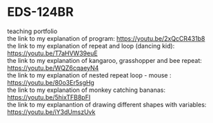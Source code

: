 # EDS-124BR
teaching portfolio <br>
the link to my explanation of program: https://youtu.be/2xQcCR431b8 <br>
the link to my explanation of repeat and loop (dancing kid): https://youtu.be/T7aHVW39euE <br>
the link to my explanation of kangaroo, grasshopper and bee repeat: https://youtu.be/WQZ6cqaeyN4 <br>
the link to my explanation of nested repeat loop - mouse : https://youtu.be/80o3Er5sgHg <br>
the link to my explanation of monkey catching bananas: https://youtu.be/5hixTFB8pFI <br>
the link to my explanantion of drawing different shapes with variables: https://youtu.be/iY3dUmszUvk

